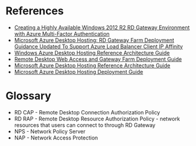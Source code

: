 


# References

- [Creating a Highly Available Windows 2012 R2 RD Gateway Environment with Azure Multi-Factor Authentication](http://www.rdsgurus.com/high-availability/creating-a-highly-available-windows-2012-r2-rd-gateway-environment-with-azure-multi-factor-authentication/)
- [Microsoft Azure Desktop Hosting: RD Gateway Farm Deployment Guidance Updated To Support Azure Load Balancer Client IP Affinity](http://blogs.msdn.com/b/rds/archive/2014/11/18/microsoft-azure-desktop-hosting-rd-gateway-farm-deployment-guidance-updated-to-support-azure-load-balancer-client-ip-affinity.aspx)
- [Windows Azure Desktop Hosting Reference Architecture Guide](http://download.microsoft.com/download/E/A/7/EA75F19F-63F1-401A-8021-13AE2E6D8196/Microsoft%20Azure%20Desktop%20Hosting%20Reference%20Architecture%20Guide-Nov2014.docx)
- [Remote Desktop Web Access and Gateway Farm Deployment Guide](http://download.microsoft.com/download/A/8/1/A818DF2E-0463-4DEC-B0BA-1C3FF6AEADBF/Microsoft%20Azure%20Desktop%20Hosting%20-%20RD%20Web%20and%20Gateway%20Farm%20Deployment%20Guide_Nov2014.docx)
- [Microsoft Azure Desktop Hosting Reference Architecture Guide](http://go.microsoft.com/fwlink/p/?LinkId=517389)
- [Microsoft Azure Desktop Hosting Deployment Guide](http://go.microsoft.com/fwlink/p/?LinkId=517246)


# Glossary

- RD CAP - Remote Desktop Connection Authorization Policy
- RD RAP - Remote Desktop Resource Authorization Policy - network resources that users can connect to through RD Gateway
- NPS - Network Policy Server
- NAP - Network Access Protection

